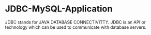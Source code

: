 # JDBC-MySQL-Application

JDBC stands for JAVA DATABASE CONNECTIVITTY.
JDBC is an API or technology which can be used to communicate with database servers.
